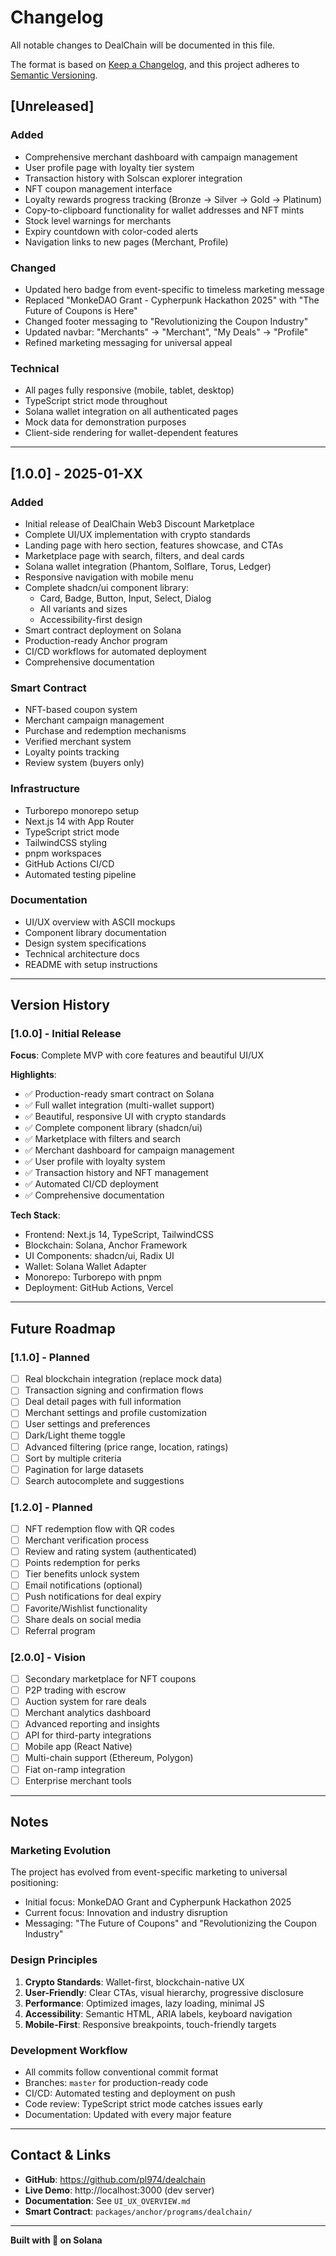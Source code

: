 # Changelog

All notable changes to DealChain will be documented in this file.

The format is based on [Keep a Changelog](https://keepachangelog.com/en/1.0.0/),
and this project adheres to [Semantic Versioning](https://semver.org/spec/v2.0.0.html).

## [Unreleased]

### Added
- Comprehensive merchant dashboard with campaign management
- User profile page with loyalty tier system
- Transaction history with Solscan explorer integration
- NFT coupon management interface
- Loyalty rewards progress tracking (Bronze → Silver → Gold → Platinum)
- Copy-to-clipboard functionality for wallet addresses and NFT mints
- Stock level warnings for merchants
- Expiry countdown with color-coded alerts
- Navigation links to new pages (Merchant, Profile)

### Changed
- Updated hero badge from event-specific to timeless marketing message
- Replaced "MonkeDAO Grant - Cypherpunk Hackathon 2025" with "The Future of Coupons is Here"
- Changed footer messaging to "Revolutionizing the Coupon Industry"
- Updated navbar: "Merchants" → "Merchant", "My Deals" → "Profile"
- Refined marketing messaging for universal appeal

### Technical
- All pages fully responsive (mobile, tablet, desktop)
- TypeScript strict mode throughout
- Solana wallet integration on all authenticated pages
- Mock data for demonstration purposes
- Client-side rendering for wallet-dependent features

---

## [1.0.0] - 2025-01-XX

### Added
- Initial release of DealChain Web3 Discount Marketplace
- Complete UI/UX implementation with crypto standards
- Landing page with hero section, features showcase, and CTAs
- Marketplace page with search, filters, and deal cards
- Solana wallet integration (Phantom, Solflare, Torus, Ledger)
- Responsive navigation with mobile menu
- Complete shadcn/ui component library:
  - Card, Badge, Button, Input, Select, Dialog
  - All variants and sizes
  - Accessibility-first design
- Smart contract deployment on Solana
- Production-ready Anchor program
- CI/CD workflows for automated deployment
- Comprehensive documentation

### Smart Contract
- NFT-based coupon system
- Merchant campaign management
- Purchase and redemption mechanisms
- Verified merchant system
- Loyalty points tracking
- Review system (buyers only)

### Infrastructure
- Turborepo monorepo setup
- Next.js 14 with App Router
- TypeScript strict mode
- TailwindCSS styling
- pnpm workspaces
- GitHub Actions CI/CD
- Automated testing pipeline

### Documentation
- UI/UX overview with ASCII mockups
- Component library documentation
- Design system specifications
- Technical architecture docs
- README with setup instructions

---

## Version History

### [1.0.0] - Initial Release
**Focus**: Complete MVP with core features and beautiful UI/UX

**Highlights**:
- ✅ Production-ready smart contract on Solana
- ✅ Full wallet integration (multi-wallet support)
- ✅ Beautiful, responsive UI with crypto standards
- ✅ Complete component library (shadcn/ui)
- ✅ Marketplace with filters and search
- ✅ Merchant dashboard for campaign management
- ✅ User profile with loyalty system
- ✅ Transaction history and NFT management
- ✅ Automated CI/CD deployment
- ✅ Comprehensive documentation

**Tech Stack**:
- Frontend: Next.js 14, TypeScript, TailwindCSS
- Blockchain: Solana, Anchor Framework
- UI Components: shadcn/ui, Radix UI
- Wallet: Solana Wallet Adapter
- Monorepo: Turborepo with pnpm
- Deployment: GitHub Actions, Vercel

---

## Future Roadmap

### [1.1.0] - Planned
- [ ] Real blockchain integration (replace mock data)
- [ ] Transaction signing and confirmation flows
- [ ] Deal detail pages with full information
- [ ] Merchant settings and profile customization
- [ ] User settings and preferences
- [ ] Dark/Light theme toggle
- [ ] Advanced filtering (price range, location, ratings)
- [ ] Sort by multiple criteria
- [ ] Pagination for large datasets
- [ ] Search autocomplete and suggestions

### [1.2.0] - Planned
- [ ] NFT redemption flow with QR codes
- [ ] Merchant verification process
- [ ] Review and rating system (authenticated)
- [ ] Points redemption for perks
- [ ] Tier benefits unlock system
- [ ] Email notifications (optional)
- [ ] Push notifications for deal expiry
- [ ] Favorite/Wishlist functionality
- [ ] Share deals on social media
- [ ] Referral program

### [2.0.0] - Vision
- [ ] Secondary marketplace for NFT coupons
- [ ] P2P trading with escrow
- [ ] Auction system for rare deals
- [ ] Merchant analytics dashboard
- [ ] Advanced reporting and insights
- [ ] API for third-party integrations
- [ ] Mobile app (React Native)
- [ ] Multi-chain support (Ethereum, Polygon)
- [ ] Fiat on-ramp integration
- [ ] Enterprise merchant tools

---

## Notes

### Marketing Evolution
The project has evolved from event-specific marketing to universal positioning:
- Initial focus: MonkeDAO Grant and Cypherpunk Hackathon 2025
- Current focus: Innovation and industry disruption
- Messaging: "The Future of Coupons" and "Revolutionizing the Coupon Industry"

### Design Principles
1. **Crypto Standards**: Wallet-first, blockchain-native UX
2. **User-Friendly**: Clear CTAs, visual hierarchy, progressive disclosure
3. **Performance**: Optimized images, lazy loading, minimal JS
4. **Accessibility**: Semantic HTML, ARIA labels, keyboard navigation
5. **Mobile-First**: Responsive breakpoints, touch-friendly targets

### Development Workflow
- All commits follow conventional commit format
- Branches: `master` for production-ready code
- CI/CD: Automated testing and deployment on push
- Code review: TypeScript strict mode catches issues early
- Documentation: Updated with every major feature

---

## Contact & Links

- **GitHub**: https://github.com/pl974/dealchain
- **Live Demo**: http://localhost:3000 (dev server)
- **Documentation**: See `UI_UX_OVERVIEW.md`
- **Smart Contract**: `packages/anchor/programs/dealchain/`

---

**Built with 💜 on Solana**
